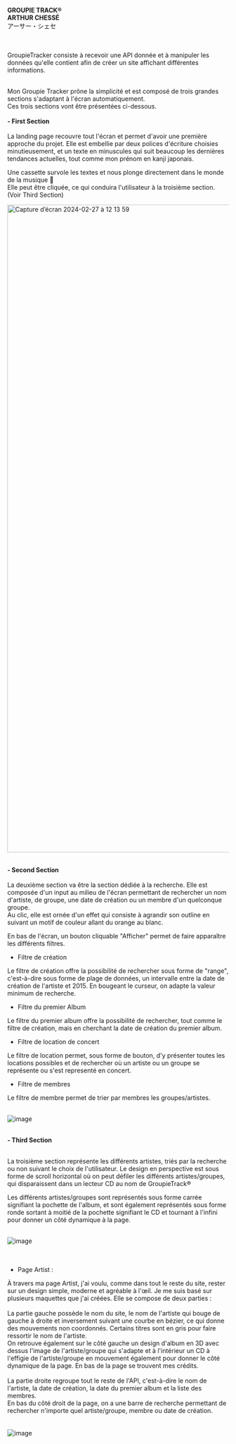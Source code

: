 
**GROUPIE TRACK® <br>**
**ARTHUR CHESSÉ <br>**
アーサー・シェセ <br>
<br>
<br>

GroupieTracker consiste à recevoir une API donnée et à manipuler les données qu'elle contient afin de créer un site affichant différentes informations. <br>
<br>

Mon Groupie Tracker prône la simplicité et est composé de trois grandes sections s'adaptant à l'écran automatiquement. <br>
Ces trois sections vont être présentées ci-dessous. <br>
<br>
**- First Section <br>**
<br>
La landing page recouvre tout l'écran et permet d'avoir une première approche du projet. Elle est embellie par deux polices d'écriture choisies minutieusement, et un texte en minuscules qui suit beaucoup les dernières tendances actuelles, tout comme mon prénom en kanji japonais. <br>

Une cassette survole les textes et nous plonge directement dans le monde de la musique 🎵 <br>
Elle peut être cliquée, ce qui conduira l'utilisateur à la troisième section. (Voir Third Section)

<img width="1470" alt="Capture d’écran 2024-02-27 à 12 13 59" src="https://github.com/Crypt0nik/Groupie-Tracker/assets/73042925/67ba5f36-a3ac-4c79-af4d-13067c07e2eb"> <br>
<br>


**- Second Section <br>**
<br>
La deuxième section va être la section dédiée à la recherche. Elle est composée d'un input au milieu de l'écran permettant de rechercher un nom d'artiste, de groupe, une date de création ou un membre d'un quelconque groupe. <br>
Au clic, elle est ornée d'un effet qui consiste à agrandir son outline en suivant un motif de couleur allant du orange au blanc. <br>

En bas de l'écran, un bouton cliquable "Afficher" permet de faire apparaître les différents filtres.<br>

- Filtre de création <br>

Le filtre de création offre la possibilité de rechercher sous forme de "range", c'est-à-dire sous forme de plage de données, un intervalle entre la date de création de l'artiste et 2015. En bougeant le curseur, on adapte la valeur minimum de recherche. <br>

- Filtre du premier Album <br>

Le filtre du premier album offre la possibilité de rechercher, tout comme le filtre de création, mais en cherchant la date de création du premier album. <br>

- Filtre de location de concert <br>

Le filtre de location permet, sous forme de bouton, d'y présenter toutes les locations possibles et de rechercher où un artiste ou un groupe se représente ou s'est representé en concert. <br>

- Filtre de membres <br>

Le filtre de membre permet de trier par membres les groupes/artistes. <br>
<br>

![image](https://github.com/Crypt0nik/Groupie-Tracker/assets/73042925/15fb981c-7ffd-4f43-b302-92bedd9a95ef) <br>
<br>

**- Third Section <br>**
<br>

La troisième section représente les différents artistes, triés par la recherche ou non suivant le choix de l'utilisateur.
Le design en perspective est sous forme de scroll horizontal où on peut défiler les différents artistes/groupes, qui disparaissent dans un lecteur CD au nom de GroupieTrack® <br>

Les différents artistes/groupes sont représentés sous forme carrée signifiant la pochette de l'album, et sont également représentés sous forme ronde sortant à moitié de la pochette signifiant le CD et tournant à l'infini pour donner un côté dynamique à la page. <br>
<br>

![image](https://github.com/Crypt0nik/Groupie-Tracker/assets/73042925/a6cc4bad-2ba3-4992-9864-04ca6ca24b1f) <br>
<br>
<br>
- Page Artist :

À travers ma page Artist, j'ai voulu, comme dans tout le reste du site, rester sur un design simple, moderne et agréable à l'œil. Je me suis basé sur plusieurs maquettes que j'ai créées.
Elle se compose de deux parties : <br>
<br>
La partie gauche possède le nom du site, le nom de l'artiste qui bouge de gauche à droite et inversement suivant une courbe en bézier, ce qui donne des mouvements non coordonnés. Certains titres sont en gris pour faire ressortir le nom de l'artiste. <br> 
On retrouve également sur le côté gauche un design d'album en 3D avec dessus l'image de l'artiste/groupe qui s'adapte et à l'intérieur un CD à l'effigie de l'artiste/groupe en mouvement également pour donner le côté dynamique de la page. En bas de la page se trouvent mes crédits. <br>
<br>
La partie droite regroupe tout le reste de l'API, c'est-à-dire le nom de l'artiste, la date de création, la date du premier album et la liste des membres. <br>
En bas du côté droit de la page, on a une barre de recherche permettant de rechercher n'importe quel artiste/groupe, membre ou date de création. <br>
<br>
<br>
![image](https://github.com/Crypt0nik/Groupie-Tracker/assets/73042925/1bac4711-9552-4782-a89d-1b312f849075) <br>
<br>
